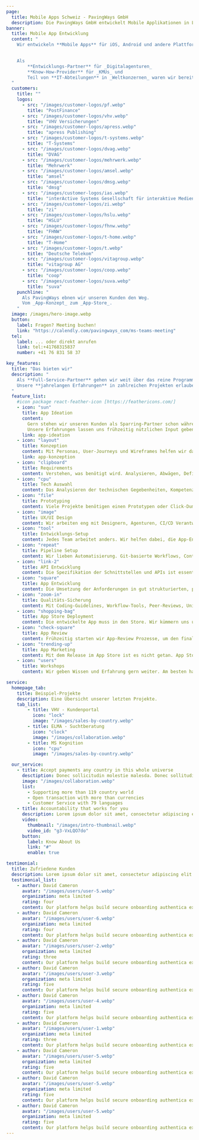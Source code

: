 ```yaml
---
page:
  title: Mobile Apps Schweiz - PavingWays GmbH
  description: Die PavingWays GmbH entwickelt Mobile Applikationen in Luzern, Schweiz
banner:
  title: Mobile App Entwicklung
  content: "
    Wir entwickeln **Mobile Apps** für iOS, Android und andere Plattformen und sind **vor Ort in der Schweiz**.

    
    Als
        **Entwicklungs-Partner** für _Digitalagenturen_ 
        **Know-How-Provider** für _KMUs_ und 
        Teil von **IT-Abteilungen** in _Weltkonzernen_ waren wir bereits für diese Kunden tätig:
  "
  customers:
    title: ""
    logos:
      - src: "/images/customer-logos/pf.webp"
        title: "PostFinance"
      - src: "/images/customer-logos/vhv.webp"
        title: "VHV Versicherungen"
      - src: "/images/customer-logos/apress.webp"
        title: "apress Publishing"
      - src: "/images/customer-logos/t-systems.webp"
        title: "T-Systems"
      - src: "/images/customer-logos/dvag.webp"
        title: "DVAG"
      - src: "/images/customer-logos/mehrwerk.webp"
        title: "Mehrwerk"
      - src: "/images/customer-logos/amsel.webp"
        title: "amsel"
      - src: "/images/customer-logos/dmsg.webp"
        title: "dmsg"
      - src: "/images/customer-logos/ias.webp"
        title: "interActive Systems Gesellschaft für interaktive Medien mbH"
      - src: "/images/customer-logos/zi.webp"
        title: "zi"
      - src: "/images/customer-logos/hslu.webp"
        title: "HSLU"
      - src: "/images/customer-logos/fhnw.webp"
        title: "FHNW"
      - src: "/images/customer-logos/t-home.webp"
        title: "T-Home"
      - src: "/images/customer-logos/t.webp"
        title: "Deutsche Telekom"
      - src: "/images/customer-logos/vitagroup.webp"
        title: "vitagroup AG"
      - src: "/images/customer-logos/coop.webp"
        title: "coop"
      - src: "/images/customer-logos/suva.webp"
        title: "suva"
    punchline: "
      Als PavingWays ebnen wir unseren Kunden den Weg.
      Vom _App-Konzept_ zum _App-Store_.
    "
  image: /images/hero-image.webp
  button:
    label: Fragen? Meeting buchen!
    link: "https://calendly.com/pavingways_com/ms-teams-meeting"
  tel:
    label: ... oder direkt anrufen
    link: tel:+41768315837 
    number: +41 76 831 58 37

key_features:
  title: "Das bieten wir"
  description: "
    Als **Full-Service-Partner** gehen wir weit über das reine Programmieren von Apps hinaus.
    Unsere **jahrelangen Erfahrungen** in zahlreichen Projekten erlauben uns, die gesamte Kette der App-Entwicklungs in hoher Qualität anzubieten.
  " 
  feature_list:
    #icon package react-feather-icon [https://feathericons.com/]
    - icon: "sun"
      title: App Ideation
      content: 
        Gern stehen wir unseren Kunden als Sparring-Partner schon während der Ideenfindung zur Seite. 
        Unsere Erfahrungen lassen uns frühzeitig nützlichen Input geben.
      link: app-ideation
    - icon: "layout"
      title: Konzeption
      content: Mit Personas, User-Journeys und Wireframes helfen wir dabei, der App-Idee einen Gestalt zu verleihen und sie konkret werden zu lassen.
      link: app-konzeption
    - icon: "clipboard"
      title: Requirements
      content: Verstehen, was benötigt wird. Analysieren, Abwägen, Definieren und Dokumentieren sind wichtige erste Schritte in jedem unserer App-Projekte.
    - icon: "cpu"
      title: Tech Auswahl
      content: Das Analysieren der technischen Gegebenheiten, Kompetenzen und Möglichkeiten ermöglicht uns die Auswahl der passenden Technologien und Definition in Ihrem Entwicklung-Setup.
    - icon: "file"
      title: Prototyping
      content: Viele Projekte benötigen einen Prototypen oder Click-Dummy. Wir benutzen Tools, die es uns ermöglichen, die App auf Basis unserer Prototypen weiterzuentwickeln.
    - icon: "image"
      title: UX/UI Design
      content: Wir arbeiten eng mit Designern, Agenturen, CI/CD Verantwortlichen und Marketing-Abteilungen zusammen, um die bestmögliche User Experience zu generieren.    
    - icon: "tool"
      title: Entwicklungs-Setup
      content: Jedes Team arbeitet anders. Wir helfen dabei, die App-Entwicklung in Ihren Workflow einzubinden und die Developer Experience zu maximieren.
    - icon: "repeat"
      title: Pipeline Setup
      content: Wir lieben Automatisierung. Git-basierte Workflows, Continuous Integration und Delivery, GitHub Actions und End-to-End Tests sind nur einige unserer Tools. 
    - icon: "link-2"
      title: API Entwicklung
      content: Die Spezifikation der Schnittstellen und APIs ist essentiell. Wir entwickeln Interfaces und implementieren APIs in App, auf Server-Seite und zu Drittsystemen.
    - icon: "square"
      title: App Entwicklung
      content: Die Umsetzung der Anforderungen in gut strukturierten, performanten und dokumentierten Code ist eine Kunst, die wir seit Jahren beherrschen.
    - icon: "zoom-in"
      title: Qualitäts-Sicherung
      content: Mit Coding-Guidelines, Workflow-Tools, Peer-Reviews, Unit- und End-to-End Tests, User Labs und Hallway gewährleisten wir die Qualität unserer und Ihrer Apps.
    - icon: "shopping-bag"
      title: App Store Deployment
      content: Die entwickelte App muss in den Store. Wir kümmern uns um Zertifikate, Private Keys, Provisioning Profile und Entitles. 
    - icon: "check-square"
      title: App Review
      content: Frühzeitig starten wir App-Review Prozesse, um den finalen Live-Gang in den App Stores zu beschleunigen. Zahlreiche Review-Runden haben uns wertvolle Erfahrungen sammeln lassen.
    - icon: "trending-up"
      title: App Marketing
      content: Mit dem Release im App Store ist es nicht getan. App Store Optimizaton (ASO) ist mindestens genau so wichtig wie SEO bei Websites. Wir helfen Ihnen dabei!
    - icon: "users"
      title: Workshops
      content: Wir geben Wissen und Erfahrung gern weiter. Am besten hands-On im Team, aber auch als halb- oder ganztägiger Workshop.

service:
  homepage_tab:
    title: Beispiel-Projekte
    description: Eine Übersicht unserer letzten Projekte.
    tab_list:
        - title: VHV - Kundenportal
          icon: "lock"
          image: "/images/sales-by-country.webp"
        - title: ELMA - Suchtberatung
          icon: "clock"
          image: "/images/collaboration.webp"
        - title: MS Kognition 
          icon: "cpu"
          image: "/images/sales-by-country.webp"

  our_service:
    - title: Accept payments any country in this whole universe
      desctiption: Donec sollicitudin molestie malesda. Donec sollitudin molestie malesuada. Mauris pellentesque nec, egestas non nisi. Cras ultricies ligula sed
      image: "/images/collaboration.webp"
      list:
        - Supporting more than 119 country world
        - Open transaction with more than currencies
        - Customer Service with 79 languages
    - title: Accountability that works for you
      description: Lorem ipsum dolor sit amet, consectetur adipiscing elit. Morbi egestas Werat viverra id et aliquet. vulputate egestas sollicitudin.
      video:
        thumbnail: "/images/intro-thumbnail.webp"
        video_id: "g3-VxLQO7do"
      button:
        label: Know About Us
        link: "#"
        enable: true

testimonial:
  title: Zufriedene Kunden
  description: Lorem ipsum dolor sit amet, consectetur adipiscing elit. Morbi egestas Werat viverra id et aliquet. vulputate egestas sollicitudin.
  testimonial_list:
    - author: David Cameron
      avatar: "/images/users/user-5.webp"
      organization: meta limited
      rating: four
      content: Our platform helps build secure onboarding authentica experiences & engage your users. We build .
    - author: David Cameron
      avatar: "/images/users/user-6.webp"
      organization: meta limited
      rating: four
      content: Our platform helps build secure onboarding authentica experiences & engage your users. We build .
    - author: David Cameron
      avatar: "/images/users/user-2.webp"
      organization: meta limited
      rating: three
      content: Our platform helps build secure onboarding authentica experiences & engage your users. We build .
    - author: David Cameron
      avatar: "/images/users/user-3.webp"
      organization: meta limited
      rating: five
      content: Our platform helps build secure onboarding authentica experiences & engage your users. We build .
    - author: David Cameron
      avatar: "/images/users/user-4.webp"
      organization: meta limited
      rating: five
      content: Our platform helps build secure onboarding authentica experiences & engage your users. We build .
    - author: David Cameron
      avatar: "/images/users/user-1.webp"
      organization: meta limited
      rating: three
      content: Our platform helps build secure onboarding authentica experiences & engage your users. We build .
    - author: David Cameron
      avatar: "/images/users/user-5.webp"
      organization: meta limited
      rating: five
      content: Our platform helps build secure onboarding authentica experiences & engage your users. We build .
    - author: David Cameron
      avatar: "/images/users/user-5.webp"
      organization: meta limited
      rating: five
      content: Our platform helps build secure onboarding authentica experiences & engage your users. We build .
    - author: David Cameron
      avatar: "/images/users/user-5.webp"
      organization: meta limited
      rating: five
      content: Our platform helps build secure onboarding authentica experiences & engage your users. We build .
---
```

